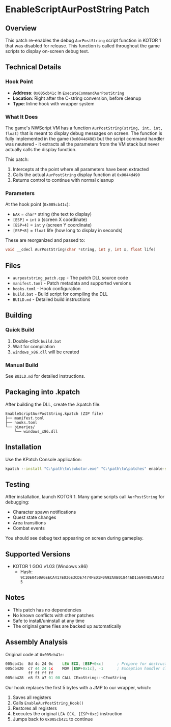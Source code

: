 # EnableScriptAurPostString Patch

## Overview

This patch re-enables the debug `AurPostString` script function in KOTOR 1 that was disabled for release. This function is called throughout the game scripts to display on-screen debug text.

## Technical Details

### Hook Point
- **Address**: `0x005cb41c` in `ExecuteCommandAurPostString`
- **Location**: Right after the C-string conversion, before cleanup
- **Type**: Inline hook with wrapper system

### What It Does

The game's NWScript VM has a function `AurPostString(string, int, int, float)` that is meant to display debug messages on screen. The function is fully implemented in the game (`0x0044d490`) but the script command handler was neutered - it extracts all the parameters from the VM stack but never actually calls the display function.

This patch:
1. Intercepts at the point where all parameters have been extracted
2. Calls the actual `AurPostString` display function at `0x0044d490`
3. Returns control to continue with normal cleanup

### Parameters

At the hook point (`0x005cb41c`):
- `EAX` = `char*` string (the text to display)
- `[ESP]` = `int` x (screen X coordinate)
- `[ESP+4]` = `int` y (screen Y coordinate)
- `[ESP+8]` = `float` life (how long to display in seconds)

These are reorganized and passed to:
```cpp
void __cdecl AurPostString(char *string, int y, int x, float life)
```

## Files

- `aurpoststring_patch.cpp` - The patch DLL source code
- `manifest.toml` - Patch metadata and supported versions
- `hooks.toml` - Hook configuration
- `build.bat` - Build script for compiling the DLL
- `BUILD.md` - Detailed build instructions

## Building

### Quick Build
1. Double-click `build.bat`
2. Wait for compilation
3. `windows_x86.dll` will be created

### Manual Build
See `BUILD.md` for detailed instructions.

## Packaging into .kpatch

After building the DLL, create the .kpatch file:

```
EnableScriptAurPostString.kpatch (ZIP file)
├── manifest.toml
├── hooks.toml
└── binaries/
    └── windows_x86.dll
```

## Installation

Use the KPatch Console application:
```cmd
kpatch --install "C:\path\to\swkotor.exe" "C:\path\to\patches" enable-script-aurpoststring
```

## Testing

After installation, launch KOTOR 1. Many game scripts call `AurPostString` for debugging:
- Character spawn notifications
- Quest state changes
- Area transitions
- Combat events

You should see debug text appearing on screen during gameplay.

## Supported Versions

- KOTOR 1 GOG v1.03 (Windows x86)
  - Hash: `9C10E0450A6EECA417E036E3CDE7474FED1F0A92AAB018446D156944DEA91435`

## Notes

- This patch has no dependencies
- No known conflicts with other patches
- Safe to install/uninstall at any time
- The original game files are backed up automatically

## Assembly Analysis

Original code at `0x005cb41c`:
```asm
005cb41c  8d 4c 24 0c    LEA ECX, [ESP+0xc]      ; Prepare for destructor
005cb420  c7 44 24 1c    MOV [ESP+0x1c], -1      ; Exception handler cleanup
          ff ff ff ff
005cb428  e8 f3 a7 01 00 CALL CExoString::~CExoString
```

Our hook replaces the first 5 bytes with a JMP to our wrapper, which:
1. Saves all registers
2. Calls `EnableAurPostString_Hook()`
3. Restores all registers
4. Executes the original `LEA ECX, [ESP+0xc]` instruction
5. Jumps back to `0x005cb421` to continue
